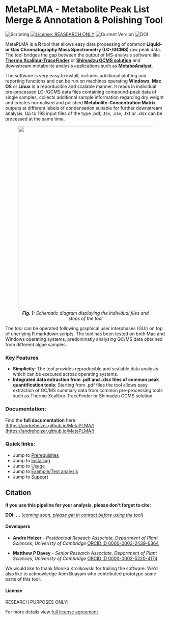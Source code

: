 # MetaPLMA - Metabolite Peak List Merge & Annotation & Polishing Tool

![Scripting](https://img.shields.io/badge/Language-R-red.svg) [![License: REASEARCH ONLY](https://img.shields.io/badge/License-RESEARCH-yellow.svg)](LICENSE) ![Current Version](https://img.shields.io/badge/Version-v1.0-blue.svg) ![DOI](https://img.shields.io/badge/DOI-...-green.svg)

MetaPLMA is a **R** tool that allows easy data processing of common **Liquid- or Gas Chromatography Mass Spectrometry (LC-/GCMS)** raw peak data. The tool bridges the gap between the output of MS-analysis software like [**Thermo Xcalibur-TraceFinder**](https://www.thermofisher.com/de/de/home/industrial/mass-spectrometry/liquid-chromatography-mass-spectrometry-lc-ms/lc-ms-software/lc-ms-data-acquisition-software/tracefinder-software.html) or [**Shimadzu GCMS solution**](https://www.ssi.shimadzu.com/products/gas-chromatography-mass-spectrometry/gcmssolution-software.html) and downstream metabolite analysis applications such as [**MetaboAnalyst**](https://www.metaboanalyst.ca). 

The software is very easy to install, includes additional plotting and reporting functions and can be run on machines operating **Windows**, **Mac OS** or **Linux** in a reporducible and scalable manner. It reads in individual pre-processed LC-/GCMS data files containing compound-peak data of single samples, collects additional sample information regarding dry weight and creates normalised and polished **Metabolite-Concentration Matrix** outputs at different lebels of condensation suitable for further downstream analysis. Up to 198 input files of the type .pdf, .tsv, .csv, .txt or .xlsx can be processed at the same time.  

<figure class="image" >
  <p align="center"> 
    <img src="https://github.com/AndreHolzer/MetaPLMA/blob/master/images/MetaPLM-workflow.png?raw=true" width="580">
    <br>
    <em><b>Fig. 1:</b> Schematic diagram displaying the individual files and steps of the tool</em>
   </p> 
</figure>

The tool can be operated following graphical user interphases (GUI) on top of unerlying R markdown scripts. The tool has been tested on both Mac and Windows operating systems, predominatly analysing GC/MS data obtained from different algae samples. 



### Key Features

- **Simplicity**: The tool provides reproducible and scalable data analysis which can be executed across operating systems.
- **Integrated data extraction from .pdf and .xlsx files of common peak quantification tools**: Starting from .pdf files the tool allows easy extraction of GC/MS summary data from common pre-processing tools such as Thermo Xcalibur-TraceFinder or Shimadzu GCMS solution.



### **Documentation:**

Find the **full documentation** here: 
[https://andreholzer.github.io/MetaPLMA/](https://andreholzer.github.io/MetaPLMA/)



### **Quick links:**

- Jump to [Prerequisites](https://andreholzer.github.io/MetaPLMA/GS.html)
- Jump to [Installing](https://andreholzer.github.io/MetaPLMA/GS_T.html)
- Jump to [Usage](https://andreholzer.github.io/MetaPLMA/US.html)
- Jump to [Example/Test analysis](https://andreholzer.github.io/MetaPLMA/GS_E.html)
- Jump to [Support](https://andreholzer.github.io/MetaPLMA/AP.html)



## Citation

**If you use this pipeline for your analysis, please don't forget to cite:**

**DOI: …** (*<u>coming soon, please get in contact before using the tool</u>*)



#### **Developers**

- **Andre Holzer** - *Postdoctoal Reseach Associate, Department of Plant Sciences, Univeristy of Cambridge* [ORCID ID 0000-0003-2439-6364](https://orcid.org/0000-0003-2439-6364)

- **Matthew P Davey** - *Senior Research Associate, Department of Plant Sciences, Univeristy of Cambridge* [ORCID ID 0000-0002-5220-4174](https://orcid.org/0000-0002-5220-4174)

We would like to thank Monika Krolikowski for trailing the software. We'd also like to acknowledge Aom Buayam who contributed prototype some parts of this tool.



#### License

RESEARCH PURPOSES ONLY!

For more details view [full license agreement](https://github.com/AndreHolzer/MetaPLMA/blob/master/LICENSE)
